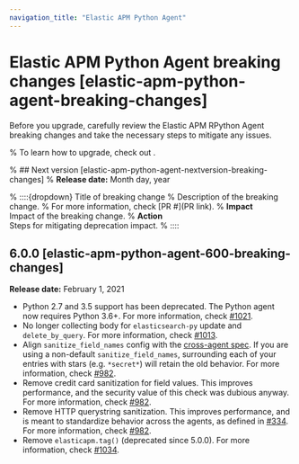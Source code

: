 ```yaml
---
navigation_title: "Elastic APM Python Agent"
---
```


# Elastic APM Python Agent breaking changes [elastic-apm-python-agent-breaking-changes]
Before you upgrade, carefully review the Elastic APM RPython Agent breaking changes and take the necessary steps to mitigate any issues.

% To learn how to upgrade, check out <upgrade docs>.

% ## Next version [elastic-apm-python-agent-nextversion-breaking-changes]
% **Release date:** Month day, year

% ::::{dropdown} Title of breaking change
% Description of the breaking change.
% For more information, check [PR #](PR link).
% **Impact**<br> Impact of the breaking change.
% **Action**<br> Steps for mitigating deprecation impact.
% ::::

## 6.0.0 [elastic-apm-python-agent-600-breaking-changes]
**Release date:** February 1, 2021

* Python 2.7 and 3.5 support has been deprecated. The Python agent now requires Python 3.6+. For more information, check [#1021](https://github.com/elastic/apm-agent-python/pull/1021).
* No longer collecting body for `elasticsearch-py` update and `delete_by_query`. For more information, check [#1013](https://github.com/elastic/apm-agent-python/pull/1013).
* Align `sanitize_field_names` config with the [cross-agent spec](https://github.com/elastic/apm/blob/3fa78e2a1eeea81c73c2e16e96dbf6b2e79f3c64/specs/agents/sanitization.md). If you are using a non-default `sanitize_field_names`, surrounding each of your entries with stars (e.g. `*secret*`) will retain the old behavior. For more information, check [#982](https://github.com/elastic/apm-agent-python/pull/982).
* Remove credit card sanitization for field values. This improves performance, and the security value of this check was dubious anyway. For more information, check [#982](https://github.com/elastic/apm-agent-python/pull/982).
* Remove HTTP querystring sanitization. This improves performance, and is meant to standardize behavior across the agents, as defined in [#334](https://github.com/elastic/apm/pull/334). For more information, check [#982](https://github.com/elastic/apm-agent-python/pull/982).
* Remove `elasticapm.tag()` (deprecated since 5.0.0). For more information, check [#1034](https://github.com/elastic/apm-agent-python/pull/1034).